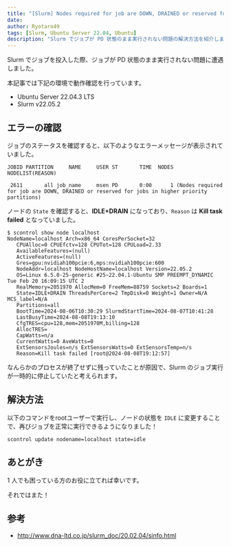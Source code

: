 ```yaml
---
title: "[Slurm] Nodes required for job are DOWN, DRAINED or reserved for jobs in higher priority partitions エラーの解決方法"
date: 
author: Ryotaro49
tags: [Slurm, Ubuntu Server 22.04, Ubuntu]
description: "Slurm でジョブが PD 状態のまま実行されない問題の解決方法を紹介します。ノードの状態が IDLE+DRAIN になっているときの対処方法について解説しています。"
---
```


Slurm でジョブを投入した際、ジョブが PD 状態のまま実行されない問題に遭遇しました。

本記事では下記の環境で動作確認を行っています。

- Ubuntu Server 22.04.3 LTS
- Slurm v22.05.2

## エラーの確認

ジョブのステータスを確認すると、以下のようなエラーメッセージが表示されていました。

```log:title=squeue&nbsp;の結果
JOBID PARTITION     NAME     USER ST       TIME  NODES NODELIST(REASON)

 2611       all job_name     msen PD       0:00      1 (Nodes required for job are DOWN, DRAINED or reserved for jobs in higher priority partitions)
```

ノードの `State` を確認すると、**IDLE+DRAIN** になっており、`Reason` は **Kill task failed** となっていました。

```log{10,19}:title=localhost&nbsp;のノードの状態を確認
$ scontrol show node localhost
NodeName=localhost Arch=x86_64 CoresPerSocket=32
   CPUAlloc=0 CPUEfctv=128 CPUTot=128 CPULoad=2.33
   AvailableFeatures=(null)
   ActiveFeatures=(null)
   Gres=gpu:nvidiah100pcie:6,mps:nvidiah100pcie:600
   NodeAddr=localhost NodeHostName=localhost Version=22.05.2
   OS=Linux 6.5.0-25-generic #25~22.04.1-Ubuntu SMP PREEMPT_DYNAMIC Tue Feb 20 16:09:15 UTC 2
   RealMemory=2051970 AllocMem=0 FreeMem=88759 Sockets=2 Boards=1
   State=IDLE+DRAIN ThreadsPerCore=2 TmpDisk=0 Weight=1 Owner=N/A MCS_label=N/A
   Partitions=all
   BootTime=2024-08-06T10:30:29 SlurmdStartTime=2024-08-07T10:41:28
   LastBusyTime=2024-08-08T19:13:10
   CfgTRES=cpu=128,mem=2051970M,billing=128
   AllocTRES=
   CapWatts=n/a
   CurrentWatts=0 AveWatts=0
   ExtSensorsJoules=n/s ExtSensorsWatts=0 ExtSensorsTemp=n/s
   Reason=Kill task failed [root@2024-08-08T19:12:57]
```

なんらかのプロセスが終了せずに残っていたことが原因で、Slurm のジョブ実行が一時的に停止していたと考えられます。

## 解決方法

以下のコマンドをrootユーザーで実行し、ノードの状態を `IDLE` に変更することで、再びジョブを正常に実行できるようになりました！

```bash:title=ノードの&nbsp;State&nbsp;を変更するコマンド
scontrol update nodename=localhost state=idle
```
 
## あとがき

1 人でも困っている方のお役に立てれば幸いです。

それではまた！

## 参考
- http://www.dna-ltd.co.jp/slurm_doc/20.02.04/sinfo.html